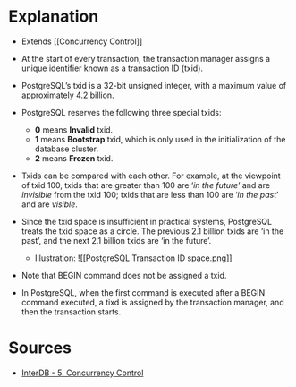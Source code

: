 # Explanation
- Extends [[Concurrency Control]]
- At the start of every transaction, the transaction manager assigns a unique identifier known as a transaction ID (txid).
- PostgreSQL’s txid is a 32-bit unsigned integer, with a maximum value of approximately 4.2 billion.
- PostgreSQL reserves the following three special txids:
	- **0** means **Invalid** txid.
	- **1** means **Bootstrap** txid, which is only used in the initialization of the database cluster.
	- **2** means **Frozen** txid.
- Txids can be compared with each other. For example, at the viewpoint of txid 100, txids that are greater than 100 are ‘_in the future_’ and are _invisible_ from the txid 100; txids that are less than 100 are ‘_in the past_’ and are _visible_.
- Since the txid space is insufficient in practical systems, PostgreSQL treats the txid space as a circle. The previous 2.1 billion txids are ‘in the past’, and the next 2.1 billion txids are ‘in the future’.
	- Illustration: ![[PostgreSQL Transaction ID space.png]]


- Note that BEGIN command does not be assigned a txid.
- In PostgreSQL, when the first command is executed after a BEGIN command executed, a tixd is assigned by the transaction manager, and then the transaction starts.

# Sources
- [InterDB - 5. Concurrency Control](https://www.interdb.jp/pg/pgsql05.html)

